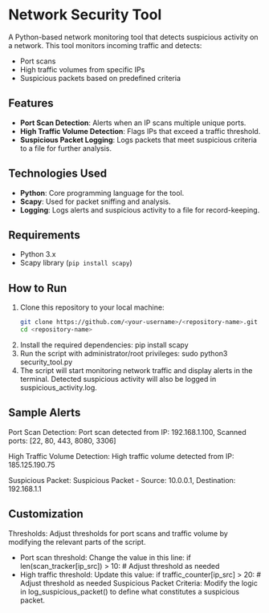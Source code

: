 # Network Security Tool

A Python-based network monitoring tool that detects suspicious activity on a network. This tool monitors incoming traffic and detects:
- Port scans
- High traffic volumes from specific IPs
- Suspicious packets based on predefined criteria

## Features
- **Port Scan Detection**: Alerts when an IP scans multiple unique ports.
- **High Traffic Volume Detection**: Flags IPs that exceed a traffic threshold.
- **Suspicious Packet Logging**: Logs packets that meet suspicious criteria to a file for further analysis.

## Technologies Used
- **Python**: Core programming language for the tool.
- **Scapy**: Used for packet sniffing and analysis.
- **Logging**: Logs alerts and suspicious activity to a file for record-keeping.

## Requirements
- Python 3.x
- Scapy library (`pip install scapy`)

## How to Run
1. Clone this repository to your local machine:
   ```bash
   git clone https://github.com/<your-username>/<repository-name>.git
   cd <repository-name>
2. Install the required dependencies:
    pip install scapy
3. Run the script with administrator/root privileges:
    sudo python3 security_tool.py
4. The script will start monitoring network traffic and display alerts in the terminal. Detected suspicious activity will also be logged in suspicious_activity.log.

## Sample Alerts
Port Scan Detection:
Port scan detected from IP: 192.168.1.100, Scanned ports: [22, 80, 443, 8080, 3306]

High Traffic Volume Detection:
High traffic volume detected from IP: 185.125.190.75

Suspicious Packet:
Suspicious Packet - Source: 10.0.0.1, Destination: 192.168.1.1

## Customization
Thresholds: Adjust thresholds for port scans and traffic volume by modifying the relevant parts of the script.
- Port scan threshold: Change the value in this line:
  if len(scan_tracker[ip_src]) > 10:  # Adjust threshold as needed
- High traffic threshold: Update this value:
  if traffic_counter[ip_src] > 20:  # Adjust threshold as needed
Suspicious Packet Criteria: Modify the logic in log_suspicious_packet() to define what constitutes a suspicious packet.

 
